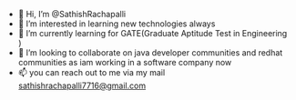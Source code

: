 - 👋 Hi, I’m @SathishRachapalli
- 👀 I’m interested in learning new technologies always
- 🌱 I’m currently learning for GATE(Graduate Aptitude Test in Engineering )
- 💞️ I’m looking to collaborate on java developer communities and redhat communities as iam working in a software company now
- 📫 you can reach out to me via my mail sathishrachapalli7716@gmail.com

<!---
SathishRachapalli/SathishRachapalli is a ✨ special ✨ repository because its `README.md` (this file) appears on your GitHub profile.
You can click the Preview link to take a look at your changes.
--->
